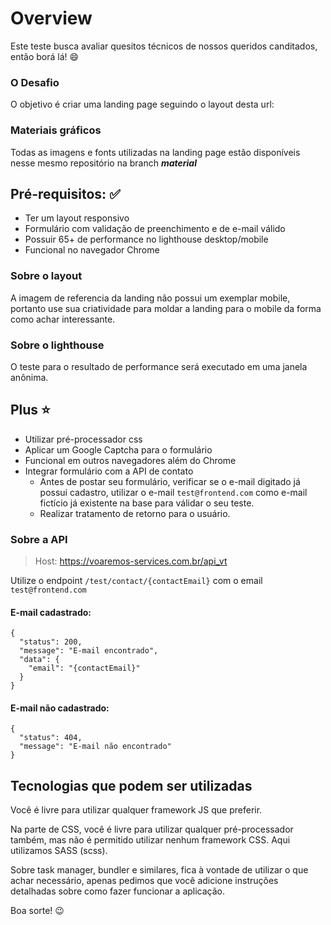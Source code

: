 # Overview
Este teste busca avaliar quesitos técnicos de nossos queridos canditados, então borá lá! :smile:

### O Desafio
O objetivo é criar uma landing page seguindo o layout desta url: 

### Materiais gráficos
Todas as imagens e fonts utilizadas na landing page estão disponíveis nesse mesmo repositório na branch __*material*__

## Pré-requisitos: :white_check_mark:
- Ter um layout responsivo
- Formulário com validação de preenchimento e de e-mail válido
- Possuir 65+ de performance no lighthouse desktop/mobile
- Funcional no navegador Chrome

### Sobre o layout
A imagem de referencia da landing não possui um exemplar mobile, portanto use sua criatividade para moldar a landing para o mobile da forma como achar interessante.

### Sobre o lighthouse
O teste para o resultado de performance será executado em uma janela anônima.

## Plus :star:
- Utilizar pré-processador css
- Aplicar um Google Captcha para o formulário
- Funcional em outros navegadores além do Chrome
- Integrar formulário com a API de contato
  - Antes de postar seu formulário, verificar se o e-mail digitado já possui cadastro, utilizar o e-mail `test@frontend.com` como e-mail fictício já existente na base para válidar o seu teste.
  - Realizar tratamento de retorno para o usuário.

### Sobre a API
> Host: https://voaremos-services.com.br/api_vt

Utilize o endpoint `/test/contact/{contactEmail}` com o email `test@frontend.com`

#### E-mail cadastrado:
```
{
  "status": 200,
  "message": "E-mail encontrado",
  "data": {
    "email": "{contactEmail}"
  }
}
```
#### E-mail não cadastrado:
```
{
  "status": 404,
  "message": "E-mail não encontrado"
}
```


## Tecnologias que podem ser utilizadas
Você é livre para utilizar qualquer framework JS que preferir.

Na parte de CSS, você é livre para utilizar qualquer pré-processador também, mas não é permitido utilizar nenhum framework CSS. Aqui utilizamos SASS (scss).

Sobre task manager, bundler e similares, fica à vontade de utilizar o que achar necessário, apenas pedimos que você adicione instruções detalhadas sobre como fazer funcionar a aplicação.

Boa sorte! :wink:
